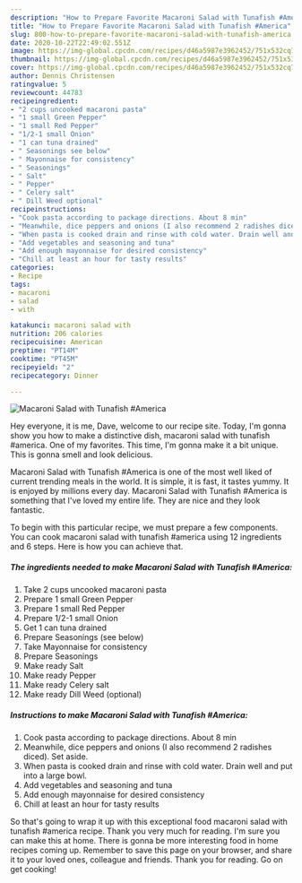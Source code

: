 ```yaml
---
description: "How to Prepare Favorite Macaroni Salad with Tunafish #America"
title: "How to Prepare Favorite Macaroni Salad with Tunafish #America"
slug: 800-how-to-prepare-favorite-macaroni-salad-with-tunafish-america
date: 2020-10-22T22:49:02.551Z
image: https://img-global.cpcdn.com/recipes/d46a5987e3962452/751x532cq70/macaroni-salad-with-tunafish-america-recipe-main-photo.jpg
thumbnail: https://img-global.cpcdn.com/recipes/d46a5987e3962452/751x532cq70/macaroni-salad-with-tunafish-america-recipe-main-photo.jpg
cover: https://img-global.cpcdn.com/recipes/d46a5987e3962452/751x532cq70/macaroni-salad-with-tunafish-america-recipe-main-photo.jpg
author: Dennis Christensen
ratingvalue: 5
reviewcount: 44783
recipeingredient:
- "2 cups uncooked macaroni pasta"
- "1 small Green Pepper"
- "1 small Red Pepper"
- "1/2-1 small Onion"
- "1 can tuna drained"
- " Seasonings see below"
- " Mayonnaise for consistency"
- " Seasonings"
- " Salt"
- " Pepper"
- " Celery salt"
- " Dill Weed optional"
recipeinstructions:
- "Cook pasta according to package directions. About 8 min"
- "Meanwhile, dice peppers and onions (I also recommend 2 radishes diced). Set aside."
- "When pasta is cooked drain and rinse with cold water. Drain well and put into a large bowl."
- "Add vegetables and seasoning and tuna"
- "Add enough mayonnaise for desired consistency"
- "Chill at least an hour for tasty results"
categories:
- Recipe
tags:
- macaroni
- salad
- with

katakunci: macaroni salad with 
nutrition: 206 calories
recipecuisine: American
preptime: "PT14M"
cooktime: "PT45M"
recipeyield: "2"
recipecategory: Dinner

---
```



![Macaroni Salad with Tunafish #America](https://img-global.cpcdn.com/recipes/d46a5987e3962452/751x532cq70/macaroni-salad-with-tunafish-america-recipe-main-photo.jpg)

Hey everyone, it is me, Dave, welcome to our recipe site. Today, I'm gonna show you how to make a distinctive dish, macaroni salad with tunafish #america. One of my favorites. This time, I'm gonna make it a bit unique. This is gonna smell and look delicious.

Macaroni Salad with Tunafish #America is one of the most well liked of current trending meals in the world. It is simple, it is fast, it tastes yummy. It is enjoyed by millions every day. Macaroni Salad with Tunafish #America is something that I've loved my entire life. They are nice and they look fantastic.




To begin with this particular recipe, we must prepare a few components. You can cook macaroni salad with tunafish #america using 12 ingredients and 6 steps. Here is how you can achieve that.

<!--inarticleads1-->

##### The ingredients needed to make Macaroni Salad with Tunafish #America:

1. Take 2 cups uncooked macaroni pasta
1. Prepare 1 small Green Pepper
1. Prepare 1 small Red Pepper
1. Prepare 1/2-1 small Onion
1. Get 1 can tuna drained
1. Prepare  Seasonings (see below)
1. Take  Mayonnaise for consistency
1. Prepare  Seasonings
1. Make ready  Salt
1. Make ready  Pepper
1. Make ready  Celery salt
1. Make ready  Dill Weed (optional)




<!--inarticleads2-->

##### Instructions to make Macaroni Salad with Tunafish #America:

1. Cook pasta according to package directions. About 8 min
1. Meanwhile, dice peppers and onions (I also recommend 2 radishes diced). Set aside.
1. When pasta is cooked drain and rinse with cold water. Drain well and put into a large bowl.
1. Add vegetables and seasoning and tuna
1. Add enough mayonnaise for desired consistency
1. Chill at least an hour for tasty results




So that's going to wrap it up with this exceptional food macaroni salad with tunafish #america recipe. Thank you very much for reading. I'm sure you can make this at home. There is gonna be more interesting food in home recipes coming up. Remember to save this page on your browser, and share it to your loved ones, colleague and friends. Thank you for reading. Go on get cooking!
